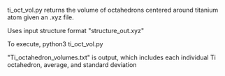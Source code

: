 ti_oct_vol.py returns the volume of octahedrons centered around titanium atom given an .xyz file.

Uses input structure format "structure_out.xyz"

To execute,
python3 ti_oct_vol.py

"Ti_octahedron_volumes.txt" is output, which includes each individual Ti octahedron, average, and standard deviation
